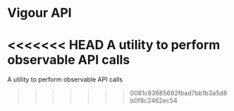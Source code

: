 # Vigour API
<<<<<<< HEAD
A utility to perform observable API calls
=======
A utility to perform observable API calls
>>>>>>> 0081c83685692fbad7bb1b3a5d8b0f8c2462ec54
